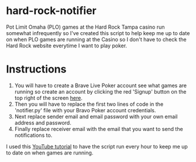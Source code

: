 # hard-rock-notifier

Pot Limit Omaha (PLO) games at the Hard Rock Tampa casino run somewhat infrequently so I've created this script to help keep me up to date on when PLO games are running at the Casino so I don't have to check the Hard Rock website everytime I want to play poker.

# Instructions
1. You will have to create a Brave Live Poker account see what games are running so create an account by clicking the red 'Signup' button on the top right of the screen [here](https://www.bravopokerlive.com/login/?ReturnUrl=%2fvenues%2fseminole-hard-rock-tampa%2f).
2. Then you will have to replace the first two lines of code in the 'notifier.py' file with your Bravo Poker account credentials.
3. Next replace sender email and email password with your own email address and password.
4. Finally replace receiver email with the email that you want to send the notifications to.

I used this [YouTube tutorial](https://www.youtube.com/watch?v=n2Cr_YRQk7o) to have the script run every hour to keep me up to date on when games are running.